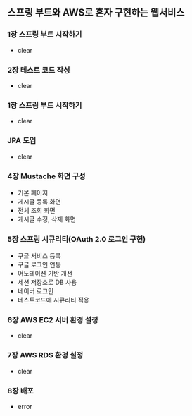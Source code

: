 ## 스프링 부트와 AWS로 혼자 구현하는 웹서비스
### 1장 스프링 부트 시작하기
- clear

### 2장 테스트 코드 작성
- clear

### 1장 스프링 부트 시작하기
- clear

### JPA 도입
- clear

### 4장 Mustache 화면 구성
- 기본 페이지
- 게시글 등록 화면
- 전체 조회 화면
- 게시글 수정, 삭제 화면

### 5장 스프링 시큐리티(OAuth 2.0 로그인 구현)
- 구글 서비스 등록
- 구글 로그인 연동
- 어노테이션 기반 개선
- 세션 저장소로 DB 사용
- 네이버 로그인
- 테스트코드에 시큐리티 적용

### 6장 AWS EC2 서버 환경 설정
- clear

### 7장 AWS RDS 환경 설정
- clear

### 8장 배포
- error

